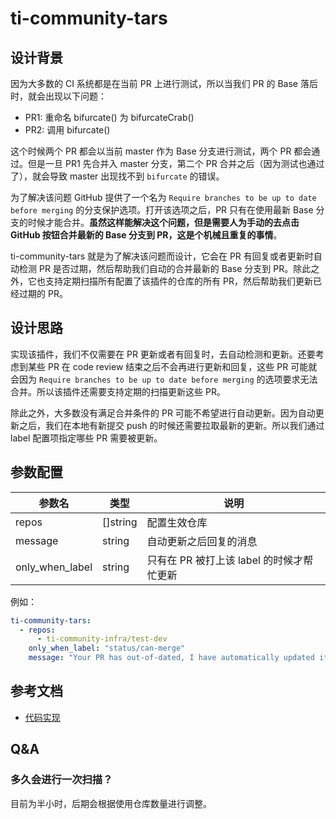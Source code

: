 # ti-community-tars

## 设计背景

因为大多数的 CI 系统都是在当前 PR 上进行测试，所以当我们 PR 的 Base 落后时，就会出现以下问题：

- PR1: 重命名 bifurcate() 为 bifurcateCrab()
- PR2: 调用 bifurcate()
  
这个时候两个 PR 都会以当前 master 作为 Base 分支进行测试，两个 PR 都会通过。但是一旦 PR1 先合并入 master 分支，第二个 PR 合并之后（因为测试也通过了），就会导致 master 出现找不到 `bifurcate` 的错误。

为了解决该问题 GitHub 提供了一个名为 `Require branches to be up to date before merging` 的分支保护选项。打开该选项之后，PR 只有在使用最新 Base 分支的时候才能合并。**虽然这样能解决这个问题，但是需要人为手动的去点击 GitHub 按钮合并最新的 Base 分支到 PR，这是个机械且重复的事情**。

ti-community-tars 就是为了解决该问题而设计，它会在 PR 有回复或者更新时自动检测 PR 是否过期，然后帮助我们自动的合并最新的 Base 分支到 PR。除此之外，它也支持定期扫描所有配置了该插件的仓库的所有 PR，然后帮助我们更新已经过期的 PR。

## 设计思路

实现该插件，我们不仅需要在 PR 更新或者有回复时，去自动检测和更新。还要考虑到某些 PR 在 code review 结束之后不会再进行更新和回复，这些 PR 可能就会因为 `Require branches to be up to date before merging` 的选项要求无法合并。所以该插件还需要支持定期的扫描更新这些 PR。

除此之外，大多数没有满足合并条件的 PR 可能不希望进行自动更新。因为自动更新之后，我们在本地有新提交 push 的时候还需要拉取最新的更新。所以我们通过 label 配置项指定哪些 PR 需要被更新。

## 参数配置

| 参数名          | 类型     | 说明                                      |
| --------------- | -------- | ----------------------------------------- |
| repos           | []string | 配置生效仓库                              |
| message         | string   | 自动更新之后回复的消息                    |
| only_when_label | string   | 只有在 PR 被打上该 label 的时候才帮忙更新 |

例如：
```yaml
ti-community-tars:
  - repos:
      - ti-community-infra/test-dev
    only_when_label: "status/can-merge"
    message: "Your PR has out-of-dated, I have automatically updated it for you."
```

## 参考文档

- [代码实现](https://github.com/ti-community-infra/tichi/tree/master/internal/pkg/externalplugins/tars)

## Q&A

### 多久会进行一次扫描？

目前为半小时，后期会根据使用仓库数量进行调整。
